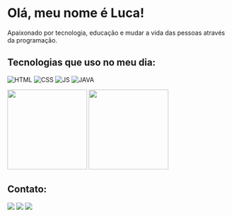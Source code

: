 # Olá, meu nome é Luca!
 Apaixonado por tecnologia, educação e mudar a vida das pessoas através da programação.

## Tecnologias que uso no meu dia:

![HTML](https://img.shields.io/badge/HTML5-E34F26?style=for-the-badge&logo=html5&logoColor=white) ![CSS](https://img.shields.io/badge/CSS3-1572B6?style=for-the-badge&logo=css3&logoColor=white) ![JS](https://img.shields.io/badge/JavaScript-F7DF1E?style=for-the-badge&logo=javascript&logoColor=black) ![JAVA](https://img.shields.io/badge/Java-ED8B00?style=for-the-badge&logo=openjdk&logoColor=white)

<img height="180em" src="https://github-readme-stats.vercel.app/api/top-langs/?username=devvluca&layout=compact&langs_count=7&theme=radical"/> <img height="180em" src="https://github-readme-stats.vercel.app/api?username=devvluca&show_icons=true&theme=radical&include_all_commits=true&count_private=true"/>

## Contato:
<div>
<a href="https://instagram.com/_lucaaguiar" target="_blank"><img src="https://img.shields.io/badge/-Instagram-%23E4405F?style=for-the-badge&logo=instagram&logoColor=white" target="_blank"></a>
<a href = "mailto:lucanobre1@gmail.com"><img src="https://img.shields.io/badge/Gmail-D14836?style=for-the-badge&logo=gmail&logoColor=white" target="_blank"></a>
<a href="https:/www.linkedin.com/in/luca-aguiar-857295268/" target="_blank"><img src="https://img.shields.io/badge/-LinkedIn-%230077B5?style=for-the-badge&logo=linkedin&logoColor=white" target="_blank"></a>   
</div>







 


